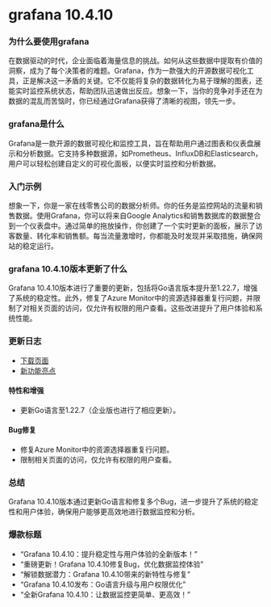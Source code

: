 # grafana 10.4.10
### 为什么要使用grafana

在数据驱动的时代，企业面临着海量信息的挑战。如何从这些数据中提取有价值的洞察，成为了每个决策者的难题。Grafana，作为一款强大的开源数据可视化工具，正是解决这一矛盾的关键。它不仅能将复杂的数据转化为易于理解的图表，还能实时监控系统状态，帮助团队迅速做出反应。想象一下，当你的竞争对手还在为数据的混乱而苦恼时，你已经通过Grafana获得了清晰的视图，领先一步。

### grafana是什么

Grafana是一款开源的数据可视化和监控工具，旨在帮助用户通过图表和仪表盘展示和分析数据。它支持多种数据源，如Prometheus、InfluxDB和Elasticsearch，用户可以轻松创建自定义的可视化面板，以便实时监控和分析数据。

### 入门示例

想象一下，你是一家在线零售公司的数据分析师。你的任务是监控网站的流量和销售数据。使用Grafana，你可以将来自Google Analytics和销售数据库的数据整合到一个仪表盘中。通过简单的拖放操作，你创建了一个实时更新的面板，展示了访客数量、转化率和销售额。每当流量激增时，你都能及时发现并采取措施，确保网站的稳定运行。

### grafana 10.4.10版本更新了什么

Grafana 10.4.10版本进行了重要的更新，包括将Go语言版本提升至1.22.7，增强了系统的稳定性。此外，修复了Azure Monitor中的资源选择器重复行问题，并限制了对相关页面的访问，仅允许有权限的用户查看。这些改进提升了用户体验和系统性能。

### 更新日志

- [下载页面](https://grafana.com/grafana/download/10.4.10)  
- [新功能亮点](https://grafana.com/docs/grafana/latest/whatsnew/)  

#### 特性和增强
- 更新Go语言至1.22.7（企业版也进行了相应更新）。

#### Bug修复
- 修复Azure Monitor中的资源选择器重复行问题。
- 限制相关页面的访问，仅允许有权限的用户查看。

### 总结

Grafana 10.4.10版本通过更新Go语言和修复多个Bug，进一步提升了系统的稳定性和用户体验，确保用户能够更高效地进行数据监控和分析。

### 爆款标题

- “Grafana 10.4.10：提升稳定性与用户体验的全新版本！”
- “重磅更新！Grafana 10.4.10修复Bug，优化数据监控体验”
- “解锁数据潜力：Grafana 10.4.10带来的新特性与修复”
- “Grafana 10.4.10发布：Go语言升级与用户权限优化”
- “全新Grafana 10.4.10：让数据监控更简单、更高效！”
